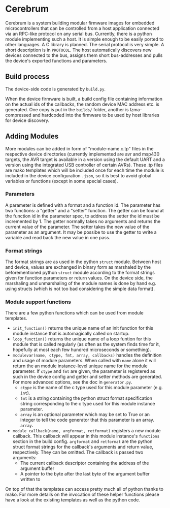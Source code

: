 # Cerebrum

Cerebrum is a system building modular firmware images for embedded
microcontrollers that can be controlled from a host application connected via
an RPC-like protocol on any serial bus. Currently, there is a python module
implementing such a host. It is simple enough to be easily ported to other
languages. A C library is planned.  The serial protocol is very simple. A short
description is in ```PROTOCOL```.  The host automatically discovers new devices
connected to the bus, assigns them short bus-addresses and pulls the device's
exported functions and parameters.

## Build process

The device-side code is generated by ```build.py```.

When the device firmware is built, a build config file containing information
on the actual ids of the callbacks, the random device MAC address etc. is
generated. One copy is put in the ```builds/``` folder, another is
lzma-compressed and hardcoded into the firmware to be used by host libraries
for device discovery.

## Adding Modules

More modules can be added in form of "module-name.c.tp" files in the respective
device directories (currently implemented are avr and msp430 targets, the AVR
target is available in a version using the default UART and a version using the
integrated USB controller of certain AVRs). These .tp files are mako templates
which will be included once for each time the module is included in the device
configuration ```.json```, so it is best to avoid global variables or functions
(except in some special cases).

### Parameters

A parameter is defined with a format and a function id. The parameter has two
functions: a "getter" and a "setter" function. The getter can be found at the
function id in the parameter spec, to address the setter the id must be
incremented by 1. The getter normally takes no arguments and returns the
current value of the parameter. The setter takes the new value of the parameter
as an argument. It may be possibe to use the getter to write a variable and
read back the new value in one pass.

### Format strings

The format strings are as used in the python ```struct``` module. Between host
and device, values are exchanged in binary form as marshaled by the
beforementioned python ```struct``` module according to the format strings given
for function parameters or return values. On the device side, the marshaling and
unmarshaling of the module names is done by hand e.g. using structs (which is
not too bad considering the simple data format).

### Module support functions

There are a few python functions which can be used from module templates.

 * ```init_function()``` returns the unique name of an init function for this
   module instance that is automagically called on startup.
 * ```loop_function()``` returns the unique name of a loop funtion for this
   module that is called regularly (as often as the system finds time for it,
   hopefully at most each few hundred microseconds or something). 
 * ```modulevar(name, ctype, fmt, array, callbacks)``` handles the definition
   and usage of module parameters. When called with ```name``` alone it will
   return the an module instance-level unique name for the module parameter.  If
   ```ctype``` and ```fmt``` are given, the parameter is registered as such in
   the device config and getter and setter methods are generated. For more
   advanced options, see the doc in ```generator.py```.
    * ```ctype``` is the name of the c type used for this module parameter (e.g.
      ```int```).
    * ```fmt``` is a string containing the python struct format specification
      string corresponding to the c type used for this module instance
      parameter.
    * ```array``` is an optional parameter which may be set to True or an
	  integer to tell the code generator that this parameter is an array.
      ```array```.
 * ```module_callback(name, argformat, retformat)``` registers a new module
   callback. This callback will appear in this module instance's ```functions```
   section in the build config. ```argformat``` and ```retformat``` are the
   python struct format strings for the callback's arguments and return value,
   respectively. They can be omitted. The callback is passed two arguments:
    * The current callback descriptor containing the address of the argument
      buffer
    * A pointer to the byte after the last byte of the argument buffer written
      to

On top of that the templates can access pretty much all of python thanks to
mako. For more details on the invocation of these helper functions please have
a look at the existing templates as well as the python code.
